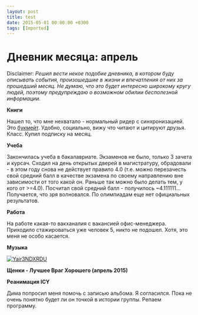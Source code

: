 ```yaml
---
layout: post
title: test
date: 2015-05-01 00:00:00 +0300
tags: [Imported]
---
```

# Дневник месяца: апрель

Disclaimer:
_Решил вести некое подобие дневника, в котором буду описывать события, произошедшие в жизни и впечатления от них за прошедший месяц. Не думаю, что это будет интересно широкому кругу людей, поэтому предупреждаю о возможном обилии бесполезной информации._

**Книги**

Нашел то, что мне нехватало - нормальный ридер с синхронизацией. Это [букмейт](https://bookmate.com). Удобно, социально, вижу что читают и цитируют друзья. Класс. Купил подписку на месяц.

**Учеба**

Закончилась учеба в бакалавриате. Экзаменов не было, только 3 зачета и курсач. Сходил на день открытых дверей в магистратуру, обрадовали - в этом году снова не действует правило 4.0 (т.е. можно перезачесть свой средний балл в качестве экзамена по своему направлению вне зависимости от того какой он. Раньше так можно было делать тем, у кого от >=4.0). Посчитал свой средний балл - получилось ~4.111111... Получается, что зря волновался. По олимпиадам еще нет официальных результатов.

**Работа**

На работе какая-то вакханалия с вакансией офис-менеджера. Приходило стажироваться уже человек 5, никто не подошел. Хотя, это меня не особо касается.

**Музыка**

[![Yair3NDXRDU](https://vlaim.s3.amazonaws.com/uploads/2015/04/Yair3NDXRDU.jpg)](https://vlaim.s3.amazonaws.com/uploads/2015/04/Yair3NDXRDU.jpg)

**Щенки - Лучшее Враг Хорошего (апрель 2015)**

**Реанимация ICY**

Дима попросил меня помочь с записью альбома. Я согласился. Пока не очень понятно будет ли он точкой в истории группы. Репаем программу.